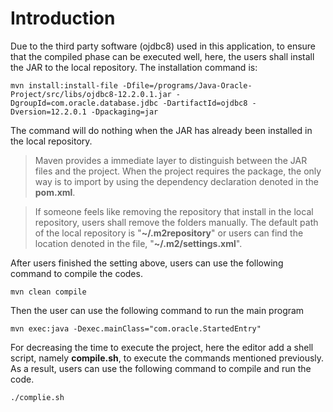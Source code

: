# Introduction
Due to the third party software (ojdbc8) used in this application, to ensure that the compiled phase can be executed well,
here, the users shall install the JAR to the local repository. The installation command is:
```shell
mvn install:install-file -Dfile=/programs/Java-Oracle-Project/src/libs/ojdbc8-12.2.0.1.jar -DgroupId=com.oracle.database.jdbc -DartifactId=ojdbc8 -Dversion=12.2.0.1 -Dpackaging=jar
```
The command will do nothing when the JAR has already been installed in the local repository.
> Maven provides a immediate layer to distinguish between the JAR files and the project. When the project requires the package,
> the only way is to import by using the dependency declaration denoted in the **pom.xml**.

> If someone feels like removing the repository that install in the local repository, users shall remove the folders manually.
> The default path of the local repository is "**~/.m2repository**" or users can find the location denoted in the file, "**~/.m2/settings.xml**".

After users finished the setting above, users can use the following command to compile the codes.
```shell
mvn clean compile
```
Then the user can use the following command to run the main program
```shell
mvn exec:java -Dexec.mainClass="com.oracle.StartedEntry"
```

For decreasing the time to execute the project, here the editor add a shell script, namely **compile.sh**, to 
execute the commands mentioned previously. As a result, users can use the following command to compile and run the code.
```shell
./complie.sh
```